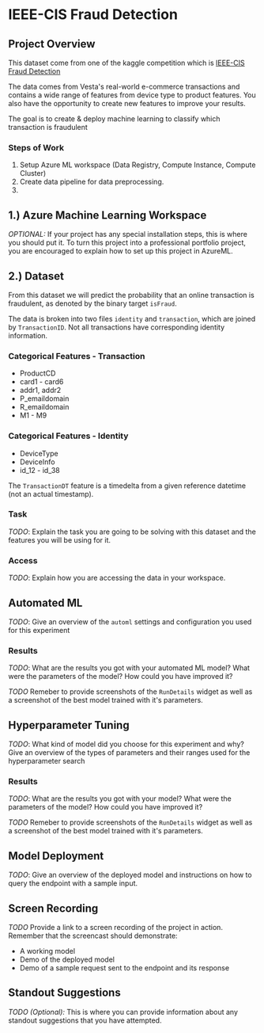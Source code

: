 # IEEE-CIS Fraud Detection

## Project Overview
This dataset come from one of the kaggle competition which is [IEEE-CIS Fraud Detection](https://www.kaggle.com/c/ieee-fraud-detection)

The data comes from Vesta's real-world e-commerce transactions and contains a wide range of features from device type to product features. You also have the opportunity to create new features to improve your results.

The goal is to create & deploy machine learning to classify which transaction is fraudulent

### Steps of Work
1. Setup Azure ML workspace (Data Registry, Compute Instance, Compute Cluster)
2. Create data pipeline for data preprocessing.
3. 

## 1.) Azure Machine Learning Workspace
*OPTIONAL:* If your project has any special installation steps, this is where you should put it. To turn this project into a professional portfolio project, you are encouraged to explain how to set up this project in AzureML.

## 2.) Dataset

From this dataset we will predict the probability that an online transaction is fraudulent, as denoted by the binary target `isFraud`.

The data is broken into two files `identity` and `transaction`, which are joined by `TransactionID`. Not all transactions have corresponding identity information.

### Categorical Features - Transaction
- ProductCD
- card1 - card6
- addr1, addr2
- P_emaildomain
- R_emaildomain
- M1 - M9

### Categorical Features - Identity
- DeviceType
- DeviceInfo
- id_12 - id_38

The `TransactionDT` feature is a timedelta from a given reference datetime (not an actual timestamp).


### Task
*TODO*: Explain the task you are going to be solving with this dataset and the features you will be using for it.

### Access
*TODO*: Explain how you are accessing the data in your workspace.

## Automated ML
*TODO*: Give an overview of the `automl` settings and configuration you used for this experiment

### Results
*TODO*: What are the results you got with your automated ML model? What were the parameters of the model? How could you have improved it?

*TODO* Remeber to provide screenshots of the `RunDetails` widget as well as a screenshot of the best model trained with it's parameters.

## Hyperparameter Tuning
*TODO*: What kind of model did you choose for this experiment and why? Give an overview of the types of parameters and their ranges used for the hyperparameter search


### Results
*TODO*: What are the results you got with your model? What were the parameters of the model? How could you have improved it?

*TODO* Remeber to provide screenshots of the `RunDetails` widget as well as a screenshot of the best model trained with it's parameters.

## Model Deployment
*TODO*: Give an overview of the deployed model and instructions on how to query the endpoint with a sample input.

## Screen Recording
*TODO* Provide a link to a screen recording of the project in action. Remember that the screencast should demonstrate:
- A working model
- Demo of the deployed  model
- Demo of a sample request sent to the endpoint and its response

## Standout Suggestions
*TODO (Optional):* This is where you can provide information about any standout suggestions that you have attempted.
